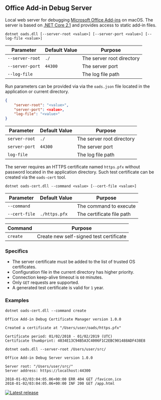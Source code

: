 ## Office Add-in Debug Server

Local web server for debugging [Microsoft Office Add-ins](https://docs.microsoft.com/en-us/office/dev/add-ins/overview/office-add-ins) on macOS. The server is based on [.NET Core 2.1](https://www.microsoft.com/net/download/macos) and provides access to static add-in files.

```
dotnet oads.dll [--server-root <value>] [--server-port <value>] [--log-file <value>]
```

Parameter | Default Value | Purpose
--- | --- | ---
`--server-root` | `./`| The server root directory
`--server-port` | `44300` | The server port
`--log-file` | | The log file path

Run parameters can be provided via via the `oads.json` file located in the application or current directory. 

```json
{
    "server-root": "<value>",
    "server-port": <value>,
    "log-file": "<value>"
}
```

Parameter | Default Value | Purpose
--- | --- | ---
`server-root` | `./`| The server root directory
`server-port` | `44300` | The server port
`log-file` | | The log file path

The server requires an HTTPS certificate named `https.pfx` without password located in the application directory. Such test certificate can be created via the `oads-cert` tool.

```
dotnet oads-cert.dll --command <value> [--cert-file <value>]
```

Parameter | Default Value | Purpose
--- | --- | ---
`--command` | | The command to execute
`--cert-file` | `./https.pfx` | The certificate file path

Command | Purpose
--- | ---
`create` | Create new self-signed test certificate

### Specifics

- The server certificate must be added to the list of trusted OS certificates.
- Configuration file in the current directory has higher priority.
- Connection keep-alive timeout is `60` minutes.
- Only `GET` requests are supported.
- A generated test certificate is valid for `1` year.

### Examples

```
dotnet oads-cert.dll --command create
```
```
Office Add-in Debug Certificate Manager version 1.0.0

Created a certificate at "/Users/user/oads/https.pfx"

Certificate period: 01/02/2018 - 01/02/2019 (UTC)
Certificate thumbprint: 4034E13C94B5A3C4006F1C2EBC901488ADF438E8
```
```
dotnet oads.dll --server-root /Users/user/src/
```
```
Office Add-in Debug Server version 1.0.0

Server root: "/Users/user/src/"
Server address: https://localhost:44300

2018-01-02/03:04:05.06+00:00 ERR 404 GET /favicon.ico
2018-01-02/03:04:05.06+00:00 INF 200 GET /app.html
```

[![Latest release](https://img.shields.io/github/release/alexanderkozlenko/office-addin-server.svg?style=flat-square)](https://github.com/alexanderkozlenko/office-addin-server/releases)